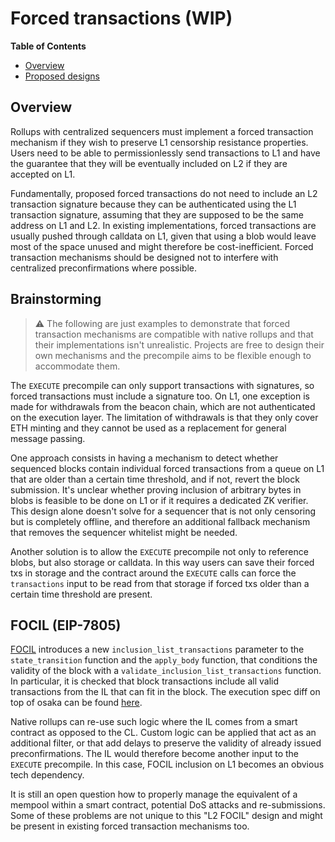 # Forced transactions (WIP)

<!-- START doctoc generated TOC please keep comment here to allow auto update -->
<!-- DON'T EDIT THIS SECTION, INSTEAD RE-RUN doctoc TO UPDATE -->
**Table of Contents**

- [Overview](#overview)
- [Proposed designs](#proposed-designs)

<!-- END doctoc generated TOC please keep comment here to allow auto update -->
## Overview

Rollups with centralized sequencers must implement a forced transaction mechanism if they wish to preserve L1 censorship resistance properties. Users need to be able to permissionlessly send transactions to L1 and have the guarantee that they will be eventually included on L2 if they are accepted on L1.

Fundamentally, proposed forced transactions do not need to include an L2 transaction signature because they can be authenticated using the L1 transaction signature, assuming that they are supposed to be the same address on L1 and L2. In existing implementations, forced transactions are usually pushed through calldata on L1, given that using a blob would leave most of the space unused and might therefore be cost-inefficient. Forced transaction mechanisms should be designed not to interfere with centralized preconfirmations where possible.

## Brainstorming
> ⚠️
> The following are just examples to demonstrate that forced transaction mechanisms are compatible with native rollups and that their implementations isn't unrealistic. Projects are free to design their own mechanisms and the precompile aims to be flexible enough to accommodate them.

The `EXECUTE` precompile can only support transactions with signatures, so forced transactions must include a signature too. On L1, one exception is made for withdrawals from the beacon chain, which are not authenticated on the execution layer. The limitation of withdrawals is that they only cover ETH minting and they cannot be used as a replacement for general message passing.

One approach consists in having a mechanism to detect whether sequenced blocks contain individual forced transactions from a queue on L1 that are older than a certain time threshold, and if not, revert the block submission. It's unclear whether proving inclusion of arbitrary bytes in blobs is feasible to be done on L1 or if it requires a dedicated ZK verifier. This design alone doesn't solve for a sequencer that is not only censoring but is completely offline, and therefore an additional fallback mechanism that removes the sequencer whitelist might be needed.

Another solution is to allow the `EXECUTE` precompile not only to reference blobs, but also storage or calldata. In this way users can save their forced txs in storage and the contract around the `EXECUTE` calls can force the `transactions` input to be read from that storage if forced txs older than a certain time threshold are present.

## FOCIL (EIP-7805)

[FOCIL](https://eips.ethereum.org/EIPS/eip-7805) introduces a new `inclusion_list_transactions` parameter to the `state_transition` function and the `apply_body` function, that conditions the validity of the block with a `validate_inclusion_list_transactions` function. In particular, it is checked that block transactions include all valid transactions from the IL that can fit in the block. The execution spec diff on top of osaka can be found [here](https://github.com/ethereum/execution-specs/pull/1349/files).

Native rollups can re-use such logic where the IL comes from a smart contract as opposed to the CL. Custom logic can be applied that act as an additional filter, or that add delays to preserve the validity of already issued preconfirmations. The IL would therefore become another input to the `EXECUTE` precompile. In this case, FOCIL inclusion on L1 becomes an obvious tech dependency.

It is still an open question how to properly manage the equivalent of a mempool within a smart contract, potential DoS attacks and re-submissions. Some of these problems are not unique to this "L2 FOCIL" design and might be present in existing forced transaction mechanisms too.
